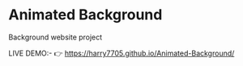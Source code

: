 # Animated Background
Background website project

LIVE DEMO:- 👉 https://harry7705.github.io/Animated-Background/
